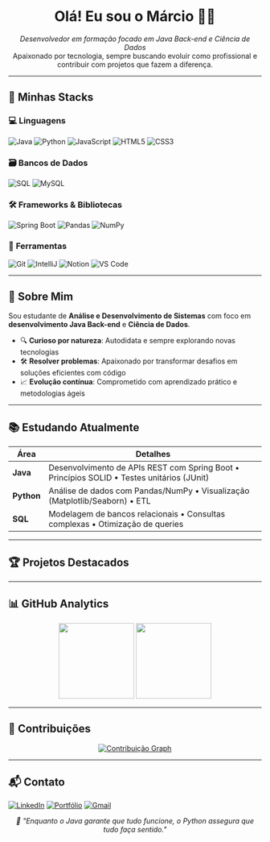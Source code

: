 <h1 align="center">Olá! Eu sou o Márcio 👨‍💻</h1>

<p align="center">
  <i>Desenvolvedor em formação focado em Java Back-end e Ciência de Dados</i><br>
  Apaixonado por tecnologia, sempre buscando evoluir como profissional e contribuir com projetos que fazem a diferença.
</p>

---

## 🚀 Minhas Stacks

<p align="left">

### 💻 **Linguagens** 
<img src="https://img.shields.io/badge/Java-FF9900?style=for-the-badge&logo=openjdk&logoColor=black" alt="Java" />
<img src="https://img.shields.io/badge/Python-3776AB?style=for-the-badge&logo=python&logoColor=FFE873" alt="Python" />
<img src="https://img.shields.io/badge/JavaScript-FFD600?style=for-the-badge&logo=javascript&logoColor=000" alt="JavaScript" />
<img src="https://img.shields.io/badge/HTML5-FF6D3B?style=for-the-badge&logo=html5&logoColor=white" alt="HTML5" />
<img src="https://img.shields.io/badge/CSS3-2F8FFF?style=for-the-badge&logo=css3&logoColor=white" alt="CSS3" />

### 🗃️ **Bancos de Dados**
<img src="https://img.shields.io/badge/SQL-4169E1?style=for-the-badge&logo=amazon-dynamodb&logoColor=FF9900" alt="SQL" />
<img src="https://img.shields.io/badge/MySQL-00758F?style=for-the-badge&logo=mysql&logoColor=white" alt="MySQL" />

### 🛠️ **Frameworks & Bibliotecas**
<img src="https://img.shields.io/badge/Spring_Boot-6DB33F?style=for-the-badge&logo=springboot&logoColor=white" alt="Spring Boot" />
<img src="https://img.shields.io/badge/Pandas-150458?style=for-the-badge&logo=pandas&logoColor=45BA76" alt="Pandas" />
<img src="https://img.shields.io/badge/NumPy-013243?style=for-the-badge&logo=numpy&logoColor=8CFFE6" alt="NumPy" />

### 🔧 **Ferramentas**
<img src="https://img.shields.io/badge/Git-FF422D?style=for-the-badge&logo=git&logoColor=white" alt="Git" />
<img src="https://img.shields.io/badge/IntelliJ_IDEA-000?style=for-the-badge&logo=intellij-idea&logoColor=FF0078" alt="IntelliJ" />
<img src="https://img.shields.io/badge/Notion-FFFAF0?style=for-the-badge&logo=notion&logoColor=black" alt="Notion" />
<img src="https://img.shields.io/badge/VS_Code-007ACC?style=for-the-badge&logo=visualstudiocode&logoColor=white" alt="VS Code" />

</p>

---

## 🎯 Sobre Mim

Sou estudante de **Análise e Desenvolvimento de Sistemas** com foco em **desenvolvimento Java Back-end** e **Ciência de Dados**. 

- 🔍 **Curioso por natureza**: Autodidata e sempre explorando novas tecnologias
- 🛠️ **Resolver problemas**: Apaixonado por transformar desafios em soluções eficientes com código
- 📈 **Evolução contínua**: Comprometido com aprendizado prático e metodologias ágeis

---

## 📚 Estudando Atualmente

| Área          | Detalhes                                                                                  |
|---------------|------------------------------------------------------------------------------------------|
| **Java**      | Desenvolvimento de APIs REST com Spring Boot • Princípios SOLID • Testes unitários (JUnit) |
| **Python**    | Análise de dados com Pandas/NumPy • Visualização (Matplotlib/Seaborn) • ETL              |
| **SQL**       | Modelagem de bancos relacionais • Consultas complexas • Otimização de queries            |

---

## 🏆 Projetos Destacados



---

## 📊 GitHub Analytics

<p align="center">
  <img height="150em" src="https://github-readme-stats.vercel.app/api?username=marcioluca&show_icons=true&theme=dark&hide_border=true" />
  <img height="150em" src="https://github-readme-stats.vercel.app/api/top-langs/?username=marcioluca&layout=compact&theme=dark&hide_border=true" />
</p>

---

## 🌟 Contribuições

<p align="center">
  <a href="https://github.com/marcioluca">
    <img src="https://github-readme-activity-graph.vercel.app/graph?username=marcioluca&theme=github-dark&hide_border=true" alt="Contribuição Graph" />
  </a>
</p>

---

## 📬 Contato

[![LinkedIn](https://img.shields.io/badge/-LinkedIn-0077B5?style=for-the-badge&logo=linkedin&logoColor=white)](https://www.linkedin.com/in/marcio-lucas-dev/)
[![Portfólio](https://img.shields.io/badge/-Portf%C3%B3lio-4285F4?style=for-the-badge&logo=googlechrome&logoColor=white)](https://marcioluca.github.io/portifolio-alura/)
[![Gmail](https://img.shields.io/badge/-Email-EA4335?style=for-the-badge&logo=gmail&logoColor=white)](mailto:seuemail@provedor.com)

<p align="center">
  <i>🚀 "Enquanto o Java garante que tudo funcione, o Python assegura que tudo faça sentido."</i>
</p>
